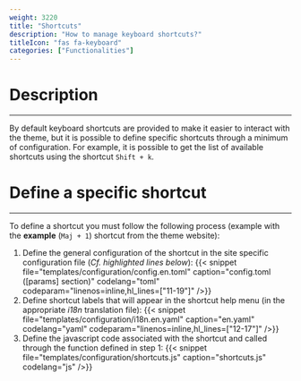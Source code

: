 ```yaml
---
weight: 3220
title: "Shortcuts"
description: "How to manage keyboard shortcuts?"
titleIcon: "fas fa-keyboard"
categories: ["Functionalities"]
---
```


# Description
---

By default keyboard shortcuts are provided to make it easier to interact with the theme, but it is possible to define specific shortcuts through a minimum of configuration.
For example, it is possible to get the list of available shortcuts using the shortcut `Shift + k`.

# Define a specific shortcut
---

To define a shortcut you must follow the following process (example with the **example** (`Maj + 1`) shortcut from the theme website):

1. Define the general configuration of the shortcut in the site specific configuration file (*Cf. highlighted lines below*):
    {{< snippet
        file="templates/configuration/config.en.toml"
        caption="config.toml ([params] section)"
        codelang="toml"
        codeparam="linenos=inline,hl_lines=[\"11-19\"]"
    />}}
2. Define shortcut labels that will appear in the shortcut help menu (in the appropriate *i18n* translation file):
    {{< snippet
        file="templates/configuration/i18n.en.yaml"
        caption="en.yaml"
        codelang="yaml"
        codeparam="linenos=inline,hl_lines=[\"12-17\"]"
    />}}
3. Define the javascript code associated with the shortcut and called through the function defined in step 1:
    {{< snippet
        file="templates/configuration/shortcuts.js"
        caption="shortcuts.js"
        codelang="js"
    />}}
